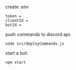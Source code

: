 create .env
```
token =
clientId =
botId =
```

push commands to discord api: 
```
node src/deployCommands.js
```

start a bot:
```
npm start
```
